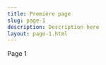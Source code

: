 ```yaml
---
title: Première page
slug: page-1
description: Description here
layout: page-1.html
---
```


Page 1
